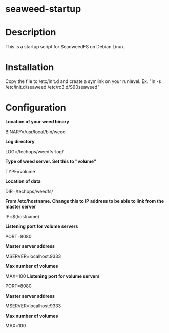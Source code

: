 # seaweed-startup

# Description
This is a startup script for SeadweedFS on Debian Linux. 

# Installation
Copy the file to /etc/init.d and create a symlink on your runlevel.
Ex. "ln -s /etc/init.d/seaweed /etc/rc3.d/S90seaweed"


# Configuration

**Location of your weed binary**

BINARY=/usr/local/bin/weed 

**Log directory**

LOG=/techops/weedfs-log/ 

**Type of weed server. Set this to "volume"**

TYPE=volume 

**Location of data**

DIR=/techops/weedfs/ 

**From /etc/hostname. Change this to IP address to be able to link from the master server**

IP=$(hostname)

**Listening port for volume servers**

PORT=8080 

**Master server address**

MSERVER=localhost:9333 

**Max number of volumes**

MAX=100
**Listening port for volume servers**

PORT=8080 

**Master server address**

MSERVER=localhost:9333 

**Max number of volumes**

MAX=100
